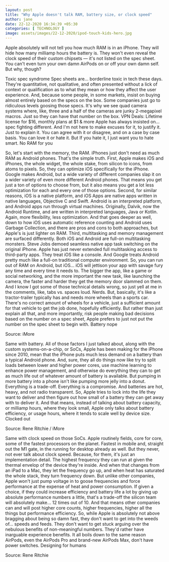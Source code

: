 ```yaml
---
layout: post
title: "Why Apple doesn't talk RAM, battery size, or clock speed"
author: jane 
date: 22-12-2020 16:34:39 +05:30 
categories: [ TECHNOLOGY ] 
image: assets/images/22-12-2020/ipod-touch-kids-hero.jpg
---
```

Apple absolutely will not tell you how much RAM is in an iPhone. They will hide how many milliamp hours the battery is. They won't even reveal the clock speed of their custom chipsets — it's not listed on the spec sheet. You can't even turn your own damn AirPods on or off your own damn self. But why, though?

Toxic spec syndrome Spec sheets are… borderline toxic in tech these days. They're quantitative, not qualitative, and often presented without a lick of context or qualification as to what they mean or how they affect the user experience. And, because some people, in some markets, insist on buying almost entirely based on the specs on the box. Some companies just go to ridiculous levels goosing those specs. It's why we see quad camera systems where, like, three and a half of the cameras are junky 2-megapixel macros. Just so they can have that number on the box. VPN Deals: Lifetime license for $16, monthly plans at $1 & more Apple has always insisted on… spec fighting different. And I'm not here to make excuses for it, to justify it. Just to explain it. You can agree with it or disagree, and on a case by case basis. You can love it or hate it. But If you hate it, I just want you to hate smart. No RAM for you

So, let's start with the memory, the RAM. iPhones just don't need as much RAM as Android phones. That's the simple truth. First, Apple makes iOS and iPhones, the whole widget, the whole stake, from silicon to icons, from atoms to pixels. So, they can optimize iOS specifically for the iPhone. Google makes Android, but a wide variety of different companies slap it on a wider variety of even more different Android phones. That means you get just a ton of options to choose from, but it also means you get a lot less optimization for each and every one of those options. Second, for similar reasons, iOS is a native platform, and iOS Apps are native apps written in native languages, Objective C and Swift. Android is an interpreted platform, and Android apps run through virtual machines. Originally, Dalvik, now the Android Runtime, and are written in interpreted languages, Java or Kotlin. Again, more flexibility, less optimization. And that goes deeper as well, down to how iOS uses automatic reference counting and Android uses Garbage Collection, and there are pros and cons to both approaches, but Apple's is just lighter on RAM. Third, multitasking and memory management are surfaced differently. Both iOS and Android are full-on multitasking monsters. Steve Jobs demoed seamless native app task switching on the original iPhone. Apple has just never extended full multitasking access to third-party apps. They treat iOS like a console. And Google treats Android pretty much like a full-on traditional computer environment. So, you can run out of RAM on Android, but iOS… iOS will jettison your app with savage fury any time and every time it needs to. The bigger the app, like a game or social networking, and the more important the new task, like launching the camera, the faster and harder they get the memory door slammed on them. And I know I got some of those technical details wrong, so just yell at me in the comments, like, tabs vs. spaces loud. Nerds. But, basically, it's like a tractor-trailer typically has and needs more wheels than a sports car. There's no correct amount of wheels for a vehicle, just a sufficient amount for that vehicle to get the job done, hopefully efficiently. But rather than just explain all that, and more importantly, risk people making bad decisions based on the number on a spec sheet, Apple prefers to just not put the number on the spec sheet to begin with. Battery nope

Source: iMore

Same with battery. All of those factors I just talked about, along with the custom systems-on-a-chip, or SoCs, Apple has been making for the iPhone since 2010, mean that the iPhone puts much less demand on a battery than a typical Android phone. And, sure, they all do things now like try to split loads between lower and higher power cores, use machine learning to enhance power management, and otherwise do everything they can to get as much life out of whatever amount of battery is available. But pumping in more battery into a phone isn't like pumping more jelly into a donut. Everything is a trade-off. Everything is a compromise. And batteries are hot, heavy, and not radio transparent. So, Apple tries to lock into the life they want to deliver and then figure out how small of a battery they can get away with to deliver it. And that means, instead of talking about battery capacity, or milliamp hours, where they look small, Apple only talks about battery efficiency, or usage hours, where it tends to scale well by device size. Clocked out

Source: Rene Ritchie / iMore

Same with clock speed on those SoCs. Apple routinely fields, core for core, some of the fastest processors on the planet. Fastest in mobile and, straight out the M1 gate, in the running for desktop already as well. But they never, not ever talk about clock speed. Because, for them, it's just an implementation detail. The highest frequency they can run at given the thermal envelop of the device they're inside. And when that changes from an iPad to a Mac, they let the frequency go up, and when heat has saturated the whole stack, they turn frequency down. But unlike other companies, Apple won't just pump voltage in to goose frequencies and force performance at the expense of heat and power consumption. If given a choice, if they could increase efficiency and battery life a lot by giving up absolute performance numbers a little, that's a trade-off the silicon team will absolutely make... 12 times out of 10. And that means other companies can and will post higher core counts, higher frequencies, higher all the things but performance efficiency. So, while Apple is absolutely not above bragging about being so damn fast, they don't want to get into the weeds of… speeds and feeds. They don't want to get stuck arguing over the nebulous benefits of non-meaningful numbers. They'd rather have inarguable experience benefits. It all boils down to the same reason AirPods, even the AirPods Pro and brand-new AirPods Max, don't have power switches. Designing for humans

Source: Rene Ritchie